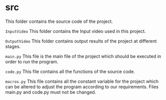 # src

This folder contains the source code of the project. 

`InputVideo` This folder contains the Input video used in this project.

`OutputVideo` This folder contains output results of the project at different stages.

`main.py` This file is the main file of the project which should be executed in order to run the program.

`code.py` This file contains all the functions of the source code.

`macros.py` This file contains all the constant variable for the project which can be altered to adjust the program according to our requirements. Files main.py and code.py must not be changed.



